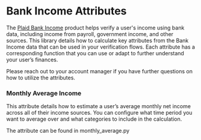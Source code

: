 # Bank Income Attributes

The [Plaid Bank Income](https://plaid.com/products/income/) product helps verify a user's income using bank data, including income from payroll, government income, and other sources. This library details how to calculate key attributes from the Bank Income data that can be used in your verification flows. Each attribute has a corresponding function that you can use or adapt to further understand your user’s finances.

Please reach out to your account manager if you have further questions on how to utilize the attributes.

### Monthly Average Income
This attribute details how to estimate a user’s average monthly net income across all of their income sources. You can configure what time period you want to average over and what categories to include in the calculation.

The attribute can be found in monthly_average.py
